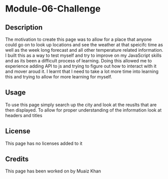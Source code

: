 # Module-06-Challenge

## Description

The motivation to create this page was to allow for a place that anyone could go on to look up locations and see the weather at that speicifc time as well as the week long forecast and all other temperature related information. I built this as a way to test myself and try to improve on my JavaScript skills and as its been a difficult process of learning. Doing this allowed me to experience adding API to js and trying to figure out how to interact with it and mover aroud it. I learnt that I need to take a lot more time into learning this and trying to allow for more learning for myself.

## Usage

To use this page simply search up the city and look at the reuslts that are then displayed. To allow for proper understanding of the information look at headers and titles 

## License

This page has no licenses added to it

## Credits

This page has been worked on by Muaiz Khan

